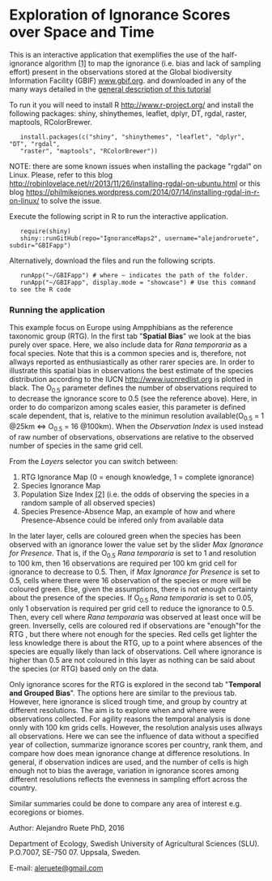Exploration of Ignorance Scores over Space and Time
================================================================================

This is an interactive application that exemplifies the use of the half-ignorance algorithm <abbr title="Ruete A. 2015. Displaying bias in sampling effort of data accessed from biodiversity databases using ignorance maps. Biodiversity Data Journal 3:e5361">[1]</abbr> 
to map the ignorance (i.e. bias and lack of sampling effort) present in the 
observations stored at the Global biodiversity Information Facility (GBIF)
<a href="http://www.www.gbif.org">www.gbif.org</a>. and downloaded in any of the many ways detailed in the  <a href="https://github.com/AlejandroRuete/IgnoranceMaps2">general description of this tutorial</a></p>

To run it you will need to install R <http://www.r-project.org/> and install the following packages: shiny, shinythemes, leaflet, dplyr, DT, rgdal, raster, maptools, RColorBrewer.

       install.packages(c("shiny", "shinythemes", "leaflet", "dplyr", "DT", "rgdal", 
       "raster", "maptools", "RColorBrewer"))

NOTE: there are some known issues when installing the package "rgdal" on Linux.
Please, refer to this blog <http://robinlovelace.net/r/2013/11/26/installing-rgdal-on-ubuntu.html>  or this blog <https://philmikejones.wordpress.com/2014/07/14/installing-rgdal-in-r-on-linux/> to solve the issue.

Execute the following script in R to run the interactive application.

       require(shiny)
       shiny::runGitHub(repo="IgnoranceMaps2", username="alejandroruete", subdir="GBIFapp")

Alternatively, download the files and run the following scripts.

       runApp("~/GBIFapp") # where ~ indicates the path of the folder.
       runApp("~/GBIFapp", display.mode = "showcase") # Use this command to see the R code

### Running the application
This example focus on Europe using Ampphibians as the reference taxonomic group (RTG). 
In the first tab &quot;<b>Spatial Bias</b>&quot; we look at the bias purely over space. 
Here, we also include data for <i>Rana temporaria</i> as a focal species. Note 
that this is a common species and is, therefore, not allways reported as enthusiastically 
as other rarer species are. In order to illustrate this spatial bias in observations 
the best estimate of the species distribution according to the IUCN 
<a href="http://www.iucnredlist.org/technical-documents/spatial-data">http://www.iucnredlist.org</a> 
is plotted in black. The O<sub>0.5</sub> parameter defines the number of observations required to to decrease the ignorance score to 0.5 (see the reference above). Here, in order to do comparizon among scales easier, this parameter is defined scale dependent, that is, relative to the minimun resolution available(O<sub>0.5</sub> = 1 @25km <=> 
O<sub>0.5</sub> = 16 @100km). When the <em>Observation Index</em> is used instead of raw number of observations, observations are relative to the observed number of species in the same grid cell.</p>

<p>From the <em>Layers</em> selector you can switch between:</p> 
<ol>
  <li>RTG Ignorance Map (0 = enough knowledge, 1 = complete ignorance)</li>
  <li>Species Ignorance Map</li>
  <li>Population Size Index <abbr title="Jeppsson T., et al. 2010. The use of historical collections to estimate population trends: A case study using Swedish longhorn beetles (Coleoptera: Cerambycidae). Biological Conservation. 143, 1940-1950.">[2]</abbr> (i.e. the odds of observing the species in a random sample of all observed species) </li>
  <li>Species Presence-Absence Map, an example of how and where Presence-Absence could be infered only from available data</li>
</ol>
<p>In the later layer, cells are coloured green when the species has been observed with an ignorance lower the  value set by the slider <em>Max Ignorance for Presence</em>. That is, if the  O<sub>0.5</sub> <i>Rana temporaria</i> is set to 1 and resolution to 100 km, then 16 observations are required per 100 km grid cell for ignorance to decrease to 0.5. Then, if <em>Max Ignorance for Presence</em> is set to 0.5, cells where there were 16 observation of the species or more will be coloured green. Else, given the assumptions, there is not enough certainty about the presence of the species. If O<sub>0.5</sub> <i>Rana temporaria</i> is set to 0.05, only 1 observation is required per grid cell to reduce the ignorance to 0.5. Then, every cell where <i>Rana temporaria</i> was observed at least once will be green. Inverselly, cells are coloured red if observations are &quot;enough&quot;for the RTG , but there where not enough for the species. Red cells get lighter the less knowledge there is about the RTG, up to a point where absences of the species are equally likely than lack of observations. Cell where ignorance is higher than 0.5 are not coloured in this layer as nothing can be said about the species (or RTG) based only on the data.</p>

<p>Only ignorance scores for the RTG is explored in the second tab &quot;<b>Temporal and Grouped Bias</b>&quot;. The options here are similar to the previous tab. However, here ignorance is sliced trough time, and group by country at different resolutions. The aim is to explore when and where were observations collected. For agility reasons the temporal analysis is done onnly with 100 km grids cells. However, the resolution analysis uses allways all observations. Here we can see the influence of data without a specified year of collection, summarize ignorance scores per country, rank them, and compare how does mean ignorance change at difference resolutions. In general, if observation indices are used, and the number of cells is high enough not to bias the average, variation in ignorance scores among different resolutions reflects the evenness in sampling effort across the country.</p>
<p>Similar summaries could be done to compare any area of interest e.g. ecoregions or biomes.</p>

<p><o:p></o:p></p>

<p>Author: Alejandro Ruete PhD, 2016</p>

<p>Department of Ecology, Swedish University of Agricultural Sciences (SLU). P.O.7007, SE-750 07. Uppsala, Sweden. </p>

<p>E-mail: <a href="mailto:aleruete@gmail.com">aleruete@gmail.com</a><u></u></p>

